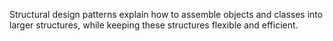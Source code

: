Structural design patterns explain how to assemble objects and classes into larger structures, while keeping these 
structures flexible and efficient.